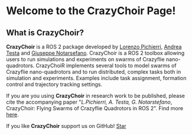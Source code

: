 # Welcome to the CrazyChoir Page!


## What is CrazyChoir?
**CrazyChoir** is a ROS 2 package developed by [Lorenzo Pichierri](https://www.unibo.it/sitoweb/lorenzo.pichierri/en), [Andrea Testa](https://andrea-testa.github.io) and [Giuseppe Notarsefano](https://www.unibo.it/sitoweb/giuseppe.notarstefano/en). CrazyChoir is a ROS 2 toolbox allowing users to run simulations and experiments on swarms of Crazyflie nano-quadrotors. CrazyChoiR implements several tools to model swarms of Crazyflie nano-quadrotors and to run distributed, complex tasks both in simulation and experiments. Examples include task assignment, formation control and trajectory tracking settings.


If you are you using **CrazyChoir** in research work to be published, please cite the accompanying paper "_L.Pichierri, A. Testa, G. Notarstefano_, CrazyChoir: Flying Swarms of Crazyflie Quadrotors in ROS 2". Find more [here](citeus).

<p>
If you like <b>CrazyChoir</b> support us on GitHub!
<a class="github-button" href="https://github.com/OPT4SMART/crazychoir" data-icon="octicon-star" data-size="large" data-show-count="true" aria-label="Star OPT4SMART/crazychoir on GitHub">Star</a>
</p>


<!-- Place this tag in your head or just before your close body tag. -->
<script async defer src="https://buttons.github.io/buttons.js"></script>
